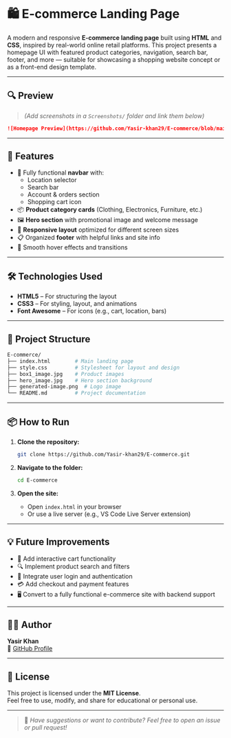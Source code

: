# 🛍️ E-commerce Landing Page

A modern and responsive **E-commerce landing page** built using **HTML** and **CSS**, inspired by real-world online retail platforms. This project presents a homepage UI with featured product categories, navigation, search bar, footer, and more — suitable for showcasing a shopping website concept or as a front-end design template.

---

## 🔍 Preview

> *(Add screenshots in a `Screenshots/` folder and link them below)*
```md
![Homepage Preview](https://github.com/Yasir-khan29/E-commerce/blob/main/Screenshots/homepage.png?raw=true)
```

---

## 🚀 Features

- 🧭 Fully functional **navbar** with:
  - Location selector
  - Search bar
  - Account & orders section
  - Shopping cart icon
- 📦 **Product category cards** (Clothing, Electronics, Furniture, etc.)
- 🖼️ **Hero section** with promotional image and welcome message
- 📱 **Responsive layout** optimized for different screen sizes
- 📋 Organized **footer** with helpful links and site info
- 🎨 Smooth hover effects and transitions

---

## 🛠️ Technologies Used

- **HTML5** – For structuring the layout
- **CSS3** – For styling, layout, and animations
- **Font Awesome** – For icons (e.g., cart, location, bars)

---

## 📂 Project Structure

```bash
E-commerce/
├── index.html        # Main landing page
├── style.css         # Stylesheet for layout and design
├── box1_image.jpg    # Product images
├── hero_image.jpg    # Hero section background
├── generated-image.png  # Logo image
└── README.md         # Project documentation
```

---

## 📦 How to Run

1. **Clone the repository:**
   ```bash
   git clone https://github.com/Yasir-khan29/E-commerce.git
   ```

2. **Navigate to the folder:**
   ```bash
   cd E-commerce
   ```

3. **Open the site:**
   - Open `index.html` in your browser
   - Or use a live server (e.g., VS Code Live Server extension)

---

## 💡 Future Improvements

- 🛒 Add interactive cart functionality
- 🔍 Implement product search and filters
- 🧾 Integrate user login and authentication
- 💳 Add checkout and payment features
- 🖥️ Convert to a fully functional e-commerce site with backend support

---

## 🙋‍♂️ Author

**Yasir Khan**  
🔗 [GitHub Profile](https://github.com/Yasir-khan29)

---

## 🪪 License

This project is licensed under the **MIT License**.  
Feel free to use, modify, and share for educational or personal use.

---

> 💬 *Have suggestions or want to contribute? Feel free to open an issue or pull request!*
